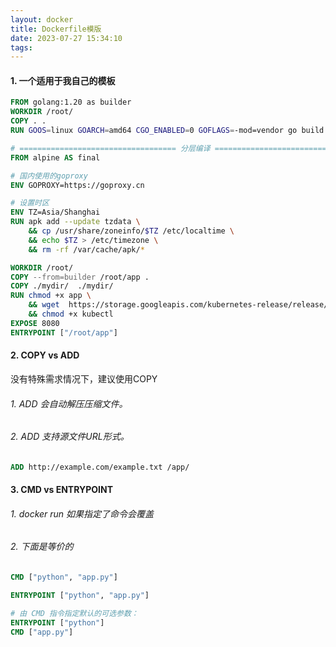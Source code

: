 ```yaml
---
layout: docker
title: Dockerfile模版
date: 2023-07-27 15:34:10
tags:
---
```


#### 1. 一个适用于我自己的模板

```dockerfile
FROM golang:1.20 as builder
WORKDIR /root/
COPY . .
RUN GOOS=linux GOARCH=amd64 CGO_ENABLED=0 GOFLAGS=-mod=vendor go build -o app main.go

# =================================== 分层编译 ==============================================
FROM alpine AS final

# 国内使用的goproxy
ENV GOPROXY=https://goproxy.cn

# 设置时区
ENV TZ=Asia/Shanghai
RUN apk add --update tzdata \
    && cp /usr/share/zoneinfo/$TZ /etc/localtime \
    && echo $TZ > /etc/timezone \
    && rm -rf /var/cache/apk/*

WORKDIR /root/
COPY --from=builder /root/app .
COPY ./mydir/  ./mydir/
RUN chmod +x app \
    && wget  https://storage.googleapis.com/kubernetes-release/release/v1.14.7/bin/linux/amd64/kubectl \
    && chmod +x kubectl
EXPOSE 8080
ENTRYPOINT ["/root/app"]
```

#### 2. COPY vs ADD

没有特殊需求情况下，建议使用COPY

###### 1. ADD 会自动解压压缩文件。
  

###### 2. ADD 支持源文件URL形式。

```dockerfile
ADD http://example.com/example.txt /app/
```

#### 3. CMD vs ENTRYPOINT

###### 1. docker run 如果指定了命令会覆盖

###### 2. 下面是等价的
```dockerfile
CMD ["python", "app.py"]
```

```dockerfile
ENTRYPOINT ["python", "app.py"]
```

```dockerfile
# 由 CMD 指令指定默认的可选参数：
ENTRYPOINT ["python"]
CMD ["app.py"]
```